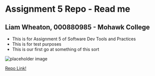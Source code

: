 # Assignment 5 Repo - Read me

## Liam Wheaton, 000880985 - Mohawk College

- This is for Assignment 5 of Software Dev Tools and Practices
- This is for test purposes
- This is our first go at something of this sort

![placeholder image](https://placehold.co/600x400) 

[Repo Link!](https://github.com/liamwheaton-software/assignment5_repo?tab=readme-ov-file)



